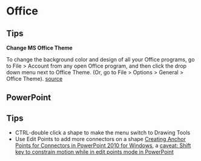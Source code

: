 # Office

## Tips


**Change MS Office Theme**

To change the background color and design of all your Office programs, go to File > Account from any open Office program, and then click the drop down menu next to Office Theme. (Or, go to File > Options > General > Office Theme). [source](https://support.office.com/en-us/article/change-the-look-and-feel-of-office-for-windows-with-office-themes-63e65e1c-08d4-4dea-820e-335f54672310)

## PowerPoint

## Tips

* CTRL-double click a shape to make the menu switch to Drawing Tools
* Use Edit Points to add more connectors on a shape [Creating Anchor Points for Connectors in PowerPoint 2010 for Windows](https://www.indezine.com/products/powerpoint/learn/shapes/creating-connector-anchorpoints-ppt2010.html), a [caveat: Shift key to constrain motion while in edit points mode in PowerPoint](https://answers.microsoft.com/en-us/msoffice/forum/all/shift-key-to-constrain-motion-while-in-edit-points/c3fe3635-acf6-46a7-b668-70d4c3d643b9)